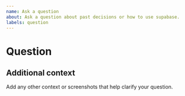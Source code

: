 ```yaml
---
name: Ask a question
about: Ask a question about past decisions or how to use supabase.
labels: question
---
```


# Question

## Additional context

Add any other context or screenshots that help clarify your question.
